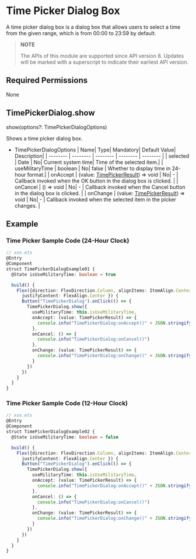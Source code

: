 # Time Picker Dialog Box

A time picker dialog box is a dialog box that allows users to select a time from the given range, which is from 00:00 to 23:59 by default.

>  **NOTE**
>
>  The APIs of this module are supported since API version 8. Updates will be marked with a superscript to indicate their earliest API version.


## Required Permissions

None

## TimePickerDialog.show

show(options?: TimePickerDialogOptions)

Shows a time picker dialog box.

- TimePickerDialogOptions
  | Name| Type| Mandatory| Default Value| Description|
  | -------- | -------- | -------- | -------- | -------- |
  | selected | Date | No| Current system time| Time of the selected item.|
  | useMilitaryTime | boolean | No| false | Whether to display time in 24-hour format.|
  | onAccept | (value: [TimePickerResult](ts-basic-components-timepicker.md#TimePickerResult)) => void | No| - | Callback invoked when the OK button in the dialog box is clicked. |
  | onCancel | () => void | No| - | Callback invoked when the Cancel button in the dialog box is clicked. |
  | onChange | (value: [TimePickerResult](ts-basic-components-timepicker.md#TimePickerResult)) => void | No| - | Callback invoked when the selected item in the picker changes. |

## Example

### Time Picker Sample Code (24-Hour Clock)
```ts
// xxx.ets
@Entry
@Component
struct TimePickerDialogExample01 {
  @State isUseMilitaryTime: boolean = true

  build() {
    Flex({direction: FlexDirection.Column, alignItems: ItemAlign.Center,
      justifyContent: FlexAlign.Center }) {
      Button("TimePickerDialog").onClick(() => {
        TimePickerDialog.show({
          useMilitaryTime: this.isUseMilitaryTime,
          onAccept: (value: TimePickerResult) => {
            console.info("TimePickerDialog:onAccept()" + JSON.stringify(value))
          },
          onCancel: () => {
            console.info("TimePickerDialog:onCancel()")
          },
          onChange: (value: TimePickerResult) => {
            console.info("TimePickerDialog:onChange()" + JSON.stringify(value))
          }
        })
      })
    }
  }
}
```
### Time Picker Sample Code (12-Hour Clock)
```ts
// xxx.ets
@Entry
@Component
struct TimePickerDialogExample02 {
  @State isUseMilitaryTime: boolean = false

  build() {
    Flex({direction: FlexDirection.Column, alignItems: ItemAlign.Center,
      justifyContent: FlexAlign.Center }) {
      Button("TimePickerDialog").onClick(() => {
        TimePickerDialog.show({
          useMilitaryTime: this.isUseMilitaryTime,
          onAccept: (value: TimePickerResult) => {
            console.info("TimePickerDialog:onAccept()" + JSON.stringify(value))
          },
          onCancel: () => {
            console.info("TimePickerDialog:onCancel()")
          },
          onChange: (value: TimePickerResult) => {
            console.info("TimePickerDialog:onChange()" + JSON.stringify(value))
          }
        })
      })
    }
  }
}
```
